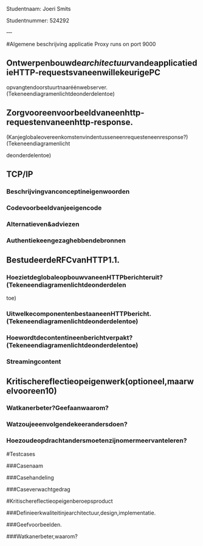 >>>>>>
Studentnaam: Joeri Smits

Studentnummer: 524292

‐‐‐

#Algemene beschrijving applicatie
Proxy runs on port 9000

## Ontwerpenbouwde*architectuur*vandeapplicatiedieHTTP‐requestsvaneenwillekeurigePC

opvangtendoorstuurtnaaréénwebserver.(Tekeneendiagramenlichtdeonderdelentoe)

## Zorgvooreenvoorbeeldvaneenhttp‐requestenvaneenhttp‐response.

(Kanjeglobaleovereenkomstenvindentusseneenrequesteneenresponse?) (Tekeneendiagramenlicht

deonderdelentoe)

## TCP/IP

### Beschrijvingvanconceptineigenwoorden

### Codevoorbeeldvanjeeigencode

### Alternatieven&adviezen

### Authentiekeengezaghebbendebronnen

## BestudeerdeRFCvanHTTP1.1.

### HoezietdeglobaleopbouwvaneenHTTPberichteruit?(Tekeneendiagramenlichtdeonderdelen

toe)

### UitwelkecomponentenbestaaneenHTTPbericht. (Tekeneendiagramenlichtdeonderdelentoe)

### Hoewordtdecontentineenberichtverpakt?(Tekeneendiagramenlichtdeonderdelentoe)

### Streamingcontent

## Kritischereflectieopeigenwerk(optioneel,maarwelvooreen10)

### Watkanerbeter?Geefaanwaarom?

### Watzoujeeenvolgendekeerandersdoen?

### Hoezoudeopdrachtandersmoetenzijnomermeervanteleren?

#Testcases

###Casenaam

###Casehandeling

###Caseverwachtgedrag

#Kritischereflectieopeigenberoepsproduct

###Definieerkwaliteitinjearchitectuur,design,implementatie.

###Geefvoorbeelden.

###Watkanerbeter,waarom?
